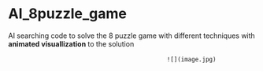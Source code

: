 # AI_8puzzle_game
AI searching code to solve the 8 puzzle game with different techniques with **animated visuallization** to the solution

                                                 ![](image.jpg)
